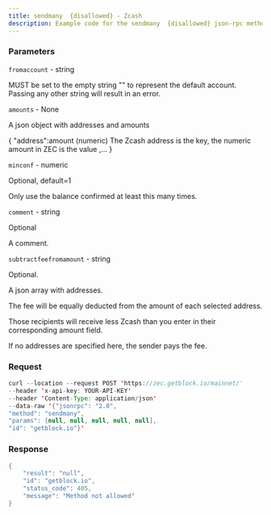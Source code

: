 ```yaml
---
title: sendmany  {disallowed} - Zcash
description: Example code for the sendmany  {disallowed} json-rpc method. Сomplete guide on how to use sendmany  {disallowed} json-rpc in GetBlock.io Web3 documentation.
---
```


### Parameters


`fromaccount` - string

MUST be set to the empty string "" to represent the default account.
Passing any other string will result in an error.

`amounts` - None

A json object with addresses and amounts

{ "address":amount (numeric) The Zcash address is the key, the numeric
amount in ZEC is the value ,... }

`minconf` - numeric

Optional, default=1

Only use the balance confirmed at least this many times.

`comment` - string

Optional

A comment.

`subtractfeefromamount` - string

Optional.

A json array with addresses.

The fee will be equally deducted from the amount of each selected
address.

Those recipients will receive less Zcash than you enter in their
corresponding amount field.

If no addresses are specified here, the sender pays the fee.

### Request

``` java
curl --location --request POST 'https://zec.getblock.io/mainnet/' 
--header 'x-api-key: YOUR-API-KEY' 
--header 'Content-Type: application/json' 
--data-raw '{"jsonrpc": "2.0",
"method": "sendmany",
"params": [null, null, null, null, null],
"id": "getblock.io"}'
```

###  Response

``` java
{
    "result": "null",
    "id": "getblock.io",
    "status_code": 405,
    "message": "Method not allowed"
}
```

